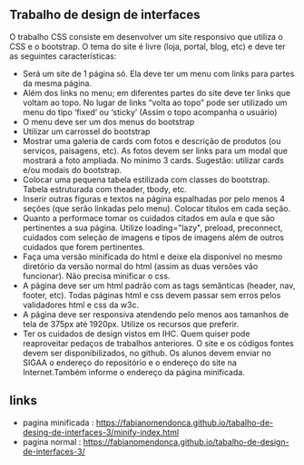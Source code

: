 ## Trabalho de design de interfaces

O trabalho CSS consiste em desenvolver um site responsivo que utiliza o
CSS e o bootstrap. O tema do site é livre (loja, portal, blog, etc) e deve ter
as seguintes características:
- Será um site de 1 página só. Ela deve ter um menu com links para partes
da mesma página.
- Além dos links no menu; em diferentes partes do site deve ter links que
voltam ao topo. No lugar de links “volta ao topo” pode ser utilizado um
menu do tipo ‘fixed’ ou ‘sticky’ (Assim o topo acompanha o usuário)
- O menu deve ser um dos menus do bootstrap
- Utilizar um carrossel do bootstrap
- Mostrar uma galeria de cards com fotos e descrição de produtos (ou
serviços, paisagens, etc). As fotos devem ser links para um modal que
mostrará a foto ampliada. No mínimo 3 cards. Sugestão: utilizar cards e/ou
modais do bootstrap.
- Colocar uma pequena tabela estilizada com classes do bootstrap. Tabela
estruturada com theader, tbody, etc.
- Inserir outras figuras e textos na página espalhadas por pelo menos 4
seções (que serão linkadas pelo menu). Colocar títulos em cada seção.
- Quanto a performace tomar os cuidados citados em aula e que são
pertinentes a sua página. Utilize loading="lazy", preload, preconnect,
cuidados com seleção de imagens e tipos de imagens além de outros
cuidados que forem pertinentes.
- Faça uma versão minificada do html e deixe ela disponível no mesmo
diretório da versão normal do html (assim as duas versões vão funcionar).
Não precisa minificar o css.
- A página deve ser um html padrão com as tags semânticas (header,
nav, footer, etc). Todas páginas html e css devem passar sem erros pelos
validadores html e css da w3c.
- A página deve ser responsiva atendendo pelo menos aos tamanhos de
tela de 375px até 1920px. Utilize os recursos que preferir.
- Ter os cuidados de design vistos em IHC. Quem quiser pode reaproveitar
pedaços de trabalhos anteriores.
O site e os códigos fontes devem ser disponibilizados, no github. Os
alunos devem enviar no SIGAA o endereço do repositório e o
endereço do site na Internet.Também informe o endereço da página
minificada.

## links
- pagina minificada : https://fabianomendonca.github.io/tabalho-de-desing-de-interfaces-3/minify-index.html
- pagina normal : https://fabianomendonca.github.io/tabalho-de-design-de-interfaces-3/
